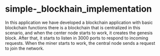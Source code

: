 # simple-_blockhain_implementation
In this application we have developed a blockchain application with basic blockchain functions
there is a blockchain that is centralized in this scenario, and when the center node starts to work, it creates the genesis block. 
After that, it starts to listen in 3000 ports to respond to incoming requests.
When the miner starts to work, the central node sends a request to join the network.

